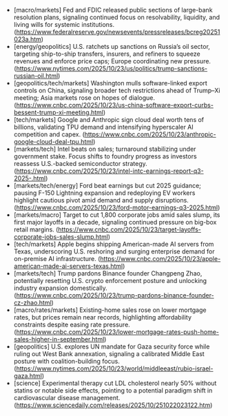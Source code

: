- [macro/markets] Fed and FDIC released public sections of large-bank resolution plans, signaling continued focus on resolvability, liquidity, and living wills for systemic institutions. (https://www.federalreserve.gov/newsevents/pressreleases/bcreg20251023a.htm)
- [energy/geopolitics] U.S. ratchets up sanctions on Russia’s oil sector, targeting ship-to-ship transfers, insurers, and refiners to squeeze revenues and enforce price caps; Europe coordinating new pressure. (https://www.nytimes.com/2025/10/23/us/politics/trump-sanctions-russian-oil.html)
- [geopolitics/tech/markets] Washington mulls software-linked export controls on China, signaling broader tech restrictions ahead of Trump–Xi meeting; Asia markets rose on hopes of dialogue. (https://www.cnbc.com/2025/10/23/us-china-software-export-curbs-bessent-trump-xi-meeting.html)
- [tech/markets] Google and Anthropic sign cloud deal worth tens of billions, validating TPU demand and intensifying hyperscaler AI competition and capex. (https://www.cnbc.com/2025/10/23/anthropic-google-cloud-deal-tpu.html)
- [markets/tech] Intel beats on sales; turnaround stabilizing under government stake. Focus shifts to foundry progress as investors reassess U.S.-backed semiconductor strategy. (https://www.cnbc.com/2025/10/23/intel-intc-earnings-report-q3-2025-.html)
- [markets/tech/energy] Ford beat earnings but cut 2025 guidance; pausing F-150 Lightning expansion and redeploying EV workers highlight cautious pivot amid demand and supply disruptions. (https://www.cnbc.com/2025/10/23/ford-motor-earnings-q3-2025.html)
- [markets/macro] Target to cut 1,800 corporate jobs amid sales slump, its first major layoffs in a decade, signaling continued pressure on big-box retail margins. (https://www.cnbc.com/2025/10/23/target-layoffs-corporate-jobs-sales-slump.html)
- [tech/markets] Apple begins shipping American-made AI servers from Texas, underscoring U.S. reshoring and surging enterprise demand for on-premise AI infrastructure. (https://www.cnbc.com/2025/10/23/apple-american-made-ai-servers-texas.html)
- [markets/tech] Trump pardons Binance founder Changpeng Zhao, potentially resetting U.S. crypto enforcement posture and unlocking industry expansion domestically. (https://www.cnbc.com/2025/10/23/trump-pardons-binance-founder-cz-zhao.html)
- [macro/rates/markets] Existing-home sales rose on lower mortgage rates, but prices remain near records, highlighting affordability constraints despite easing rate pressure. (https://www.cnbc.com/2025/10/23/lower-mortgage-rates-push-home-sales-higher-in-september.html)
- [geopolitics] U.S. explores UN mandate for Gaza security force while ruling out West Bank annexation, signaling a calibrated Middle East posture with coalition-building focus. (https://www.nytimes.com/2025/10/23/world/middleeast/rubio-israel-gaza.html)
- [science] Experimental therapy cut LDL cholesterol nearly 50% without statins or notable side effects, pointing to a potential paradigm shift in cardiovascular disease management. (https://www.sciencedaily.com/releases/2025/10/251022023122.htm)